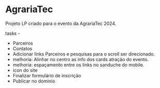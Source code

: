 # AgrariaTec
Projeto LP criado para o evento da AgrariaTec 2024. 

tasks - 
- Parceiros
- Contatos 
- Adicionar links Parceiros e pesquisas para o scroll ser direcionado.
- melhoria: Alinhar no centro as info dos cards atração do evento.
- melhoria: espaçamento entre os links no sanduche do mobile.
- icon do site
- Finalizar formulário de inscrição
- Publicar no dominio